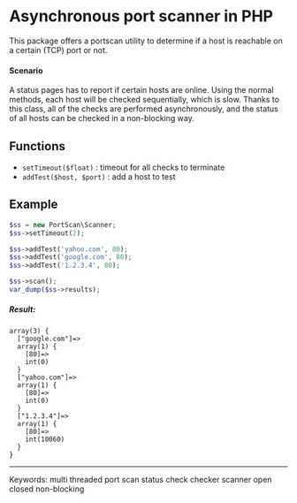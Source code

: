 Asynchronous port scanner in PHP
==============

This package offers a portscan utility to determine if a host is reachable on a certain (TCP) port or not.

#### Scenario

A status pages has to report if certain hosts are online. 
Using the normal methods, each host will be checked sequentially, which is slow.
Thanks to this class, all of the checks are performed asynchronously, and the status of all hosts can be checked in a non-blocking way.

## Functions

  * `setTimeout($float)` : timeout for all checks to terminate
  * `addTest($host, $port)` : add a host to test

## Example

```php
$ss = new PortScan\Scanner;
$ss->setTimeout(2);

$ss->addTest('yahoo.com', 80);
$ss->addTest('google.com', 80);
$ss->addTest('1.2.3.4', 80);

$ss->scan();
var_dump($ss->results);
```

##### Result:

```
array(3) {
  ["google.com"]=>
  array(1) {
    [80]=>
    int(0)
  }
  ["yahoo.com"]=>
  array(1) {
    [80]=>
    int(0)
  }
  ["1.2.3.4"]=>
  array(1) {
    [80]=>
    int(10060)
  }
}
```

------------
Keywords: 
 multi threaded port scan status check checker scanner open closed non-blocking
